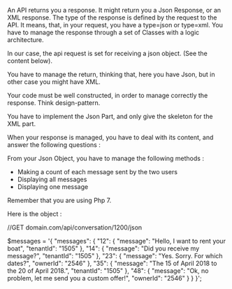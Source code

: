 
An API returns you a response.
It might return you a Json Response, or an XML response.
The type of the response is defined by the request to the API. It means, that, in your request, you have a type=json or type=xml.
You have to manage the response through a set of Classes with a logic architecture.


In our case, the api request is set for receiving a json object. (See the content below).

You have to manage the return, thinking that, here you have Json, but in other case you might have XML.

Your code must be well constructed, in order to manage correctly the response. Think design-pattern.

You have to implement the Json Part, and only give the skeleton for the XML part.

When your response is managed, you have to deal with its content, and answer the following questions :

From your Json Object, you have to manage the following methods :

- Making a count of each message sent by the two users
- Displaying all messages
- Displaying one message

Remember that you are using Php 7.

Here is the object :



//GET domain.com/api/conversation/1200/json

$messages =
    '{
  "messages": {
    "12": {
      "message": "Hello, I want to rent your boat",
      "tenantId": "1505"
    },
    "14": {
      "message": "Did you receive my message?",
      "tenantId": "1505"
    },
    "23": {
      "message": "Yes. Sorry. For which dates?",
      "ownerId": "2546"
    },
    "35": {
      "message": "The 15 of April 2018 to the 20 of April 2018.",
      "tenantId": "1505"
    },
    "48": {
      "message": "Ok, no problem, let me send you a custom offer!",
      "ownerId": "2546"
    }
  }
}';

